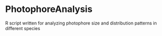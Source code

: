 # PhotophoreAnalysis
R script written for analyzing photophore size and distribution patterns in different species
